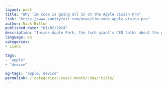 ```yaml
---
layout: post
title: "Why Tim Cook is going all in on the Apple Vision Pro"
link: "https://www.vanityfair.com/news/tim-cook-apple-vision-pro"
author: Nick Bilton
published_date: "01/02/2024"
description: "Inside Apple Park, the tech giant’s CEO talks about the genesis of a “mind-blowing” new device that could change the way we live and work. A-list directors are already on board—“My experience was religious,” says James Cameron—but will your average iPhone user drop $3,500 on a headset?"
language: en
categories:
- Liens

tags:
- "apple"
- "device"

og-tags: "apple, device"
permalink: /:categories/:year/:month/:day/:title/
---
```

